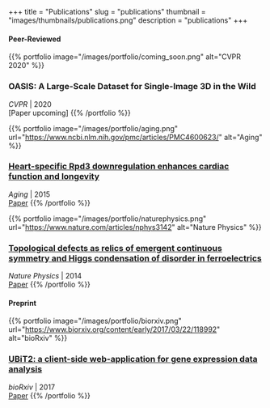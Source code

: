 +++
title = "Publications"
slug = "publications"
thumbnail = "images/thumbnails/publications.png"
description = "publications"
+++

#### Peer-Reviewed
{{% portfolio image="/images/portfolio/coming_soon.png" alt="CVPR 2020" %}}
### OASIS: A Large-Scale Dataset for Single-Image 3D in the Wild
*CVPR* | 2020  
[Paper upcoming]
{{% /portfolio %}}

{{% portfolio image="/images/portfolio/aging.png" url="https://www.ncbi.nlm.nih.gov/pmc/articles/PMC4600623/" alt="Aging" %}}
### [Heart-specific Rpd3 downregulation enhances cardiac function and longevity](https://www.ncbi.nlm.nih.gov/pmc/articles/PMC4600623/)
*Aging* | 2015  
[Paper](https://www.ncbi.nlm.nih.gov/pmc/articles/PMC4600623/)
{{% /portfolio %}}

{{% portfolio image="/images/portfolio/naturephysics.png" url="https://www.nature.com/articles/nphys3142" alt="Nature Physics" %}}
### [Topological defects as relics of emergent continuous symmetry and Higgs condensation of disorder in ferroelectrics](https://www.nature.com/articles/nphys3142)
*Nature Physics* | 2014  
[Paper](https://www.nature.com/articles/nphys3142)
{{% /portfolio %}}


#### Preprint
{{% portfolio image="/images/portfolio/biorxiv.png" url="https://www.biorxiv.org/content/early/2017/03/22/118992" alt="bioRxiv" %}}
### [UBiT2: a client-side web-application for gene expression data analysis](https://www.biorxiv.org/content/early/2017/03/22/118992)
*bioRxiv* | 2017  
[Paper](https://www.biorxiv.org/content/10.1101/118992v1)
{{% /portfolio %}}